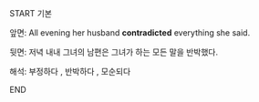 START
기본

앞면:
All evening her husband **contradicted** everything she said.


뒷면:
저녁 내내 그녀의 남편은 그녀가 하는 모든 말을 반박했다.


해석:
부정하다 , 반박하다 , 모순되다
<!--ID: 1737531132638-->
END
